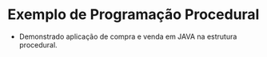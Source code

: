 # Exemplo de Programação Procedural

- Demonstrado aplicação de compra e venda em JAVA na estrutura procedural.
